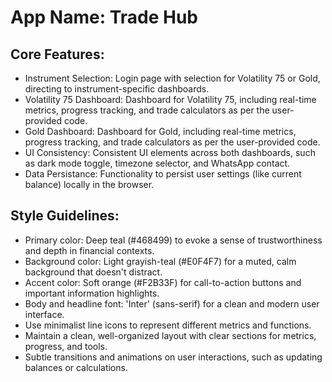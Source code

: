 # **App Name**: Trade Hub

## Core Features:

- Instrument Selection: Login page with selection for Volatility 75 or Gold, directing to instrument-specific dashboards.
- Volatility 75 Dashboard: Dashboard for Volatility 75, including real-time metrics, progress tracking, and trade calculators as per the user-provided code.
- Gold Dashboard: Dashboard for Gold, including real-time metrics, progress tracking, and trade calculators as per the user-provided code.
- UI Consistency: Consistent UI elements across both dashboards, such as dark mode toggle, timezone selector, and WhatsApp contact.
- Data Persistance: Functionality to persist user settings (like current balance) locally in the browser.

## Style Guidelines:

- Primary color: Deep teal (#468499) to evoke a sense of trustworthiness and depth in financial contexts.
- Background color: Light grayish-teal (#E0F4F7) for a muted, calm background that doesn't distract.
- Accent color: Soft orange (#F2B33F) for call-to-action buttons and important information highlights.
- Body and headline font: 'Inter' (sans-serif) for a clean and modern user interface.
- Use minimalist line icons to represent different metrics and functions.
- Maintain a clean, well-organized layout with clear sections for metrics, progress, and tools.
- Subtle transitions and animations on user interactions, such as updating balances or calculations.